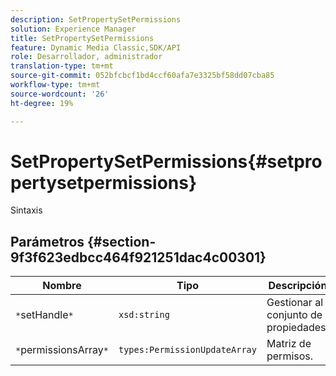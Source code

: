 ```yaml
---
description: SetPropertySetPermissions
solution: Experience Manager
title: SetPropertySetPermissions
feature: Dynamic Media Classic,SDK/API
role: Desarrollador, administrador
translation-type: tm+mt
source-git-commit: 052bfcbcf1bd4ccf60afa7e3325bf58dd07cba85
workflow-type: tm+mt
source-wordcount: '26'
ht-degree: 19%

---
```



# SetPropertySetPermissions{#setpropertysetpermissions}

Sintaxis

## Parámetros {#section-9f3f623edbcc464f921251dac4c00301}

| Nombre | Tipo | Descripción |
|---|---|---|
| `*`setHandle`*` | `xsd:string` | Gestionar al conjunto de propiedades. |
| `*`permissionsArray`*` | `types:PermissionUpdateArray` | Matriz de permisos. |

